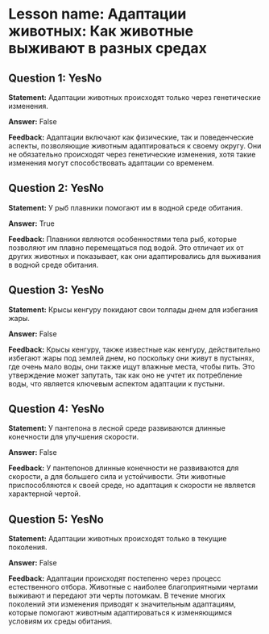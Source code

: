 # Lesson name: Адаптации животных: Как животные выживают в разных средах

## Question 1: YesNo

**Statement:** Адаптации животных происходят только через генетические изменения.

**Answer:** False

**Feedback:**
Адаптации включают как физические, так и поведенческие аспекты, позволяющие животным адаптироваться к своему округу. Они не обязательно происходят через генетические изменения, хотя такие изменения могут способствовать адаптации со временем.


## Question 2: YesNo

**Statement:** У рыб плавники помогают им в водной среде обитания.

**Answer:** True

**Feedback:**
Плавники являются особенностями тела рыб, которые позволяют им плавно перемещаться под водой. Это отличает их от других животных и показывает, как они адаптировались для выживания в водной среде обитания.


## Question 3: YesNo

**Statement:** Крысы кенгуру покидают свои толпады днем для избегания жары.

**Answer:** False

**Feedback:**
Крысы кенгуру, также известные как кенгуру, действительно избегают жары под землей днем, но поскольку они живут в пустынях, где очень мало воды, они также ищут влажные места, чтобы пить. Это утверждение может запутать, так как оно не учтет их потребление воды, что является ключевым аспектом адаптации к пустыни.


## Question 4: YesNo

**Statement:** У пантепона в лесной среде развиваются длинные конечности для улучшения скорости.

**Answer:** False

**Feedback:**
У пантепонов длинные конечности не развиваются для скорости, а для большего сила и устойчивости. Эти животные приспособляются к своей среде, но адаптация к скорости не является характерной чертой.


## Question 5: YesNo

**Statement:** Адаптации животных происходят только в текущие поколения.

**Answer:** False

**Feedback:**
Адаптации происходят постепенно через процесс естественного отбора. Животные с наиболее благоприятными чертами выживают и передают эти черты потомкам. В течение многих поколений эти изменения приводят к значительным адаптациям, которые помогают животным адаптироваться к изменяющимся условиям их среды обитания.

